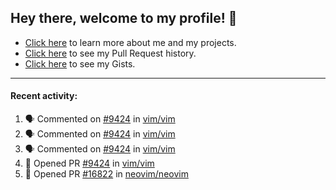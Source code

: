 ## Hey there, welcome to my profile! 👋

- [Click here](https://seandewar.github.io/) to learn more about me and my projects.
- [Click here](https://github.com/search?p=1&q=author%3Aseandewar+is%3Apr) to see my Pull Request history.
- [Click here](https://gist.github.com/seandewar) to see my Gists.

---

#### Recent activity:

<!--START_SECTION:activity-->
1. 🗣 Commented on [#9424](https://github.com/vim/vim/issues/9424) in [vim/vim](https://github.com/vim/vim)
2. 🗣 Commented on [#9424](https://github.com/vim/vim/issues/9424) in [vim/vim](https://github.com/vim/vim)
3. 🗣 Commented on [#9424](https://github.com/vim/vim/issues/9424) in [vim/vim](https://github.com/vim/vim)
4. 💪 Opened PR [#9424](https://github.com/vim/vim/pull/9424) in [vim/vim](https://github.com/vim/vim)
5. 💪 Opened PR [#16822](https://github.com/neovim/neovim/pull/16822) in [neovim/neovim](https://github.com/neovim/neovim)
<!--END_SECTION:activity-->
